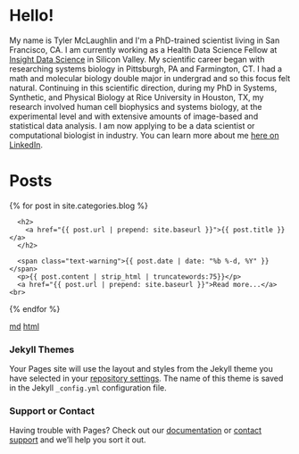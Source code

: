 # Hello!

My name is Tyler McLaughlin and I'm a PhD-trained scientist living in San Francisco, CA.  I am currently working as a Health Data Science Fellow at [Insight Data Science](https://www.insighthealthdata.com) in Silicon Valley.  My scientific career began with researching systems biology in Pittsburgh, PA and Farmington, CT.  I had a math and molecular biology double major in undergrad and so this focus felt natural.  Continuing in this scientific direction, during my PhD in Systems, Synthetic, and Physical Biology at Rice University in Houston, TX, my research involved human cell biophysics and systems biology, at the experimental level and with extensive amounts of image-based and statistical data analysis.   I am now applying to be a data scientist or computational biologist in industry.  You can learn more about me [here on LinkedIn](www.linkedin.com/in/r-tyler-mclaughlin-phd).

# Posts

<ul style="padding-left:0px;">
  {% for post in site.categories.blog %}

      <h2>
        <a href="{{ post.url | prepend: site.baseurl }}">{{ post.title }}</a>
      </h2>

      <span class="text-warning">{{ post.date | date: "%b %-d, %Y" }}</span>
      <p>{{ post.content | strip_html | truncatewords:75}}</p>
      <a href="{{ post.url | prepend: site.baseurl }}">Read more...</a><br>

  {% endfor %}
</ul>




[md](_posts/2018-04-29-jazz-scale-networks.md)
[html](_posts/2018-04-29-jazz-scale-networks.html)



### Jekyll Themes

Your Pages site will use the layout and styles from the Jekyll theme you have selected in your [repository settings](https://github.com/TylerMclaughlin/tylermclaughlin.github.io/settings). The name of this theme is saved in the Jekyll `_config.yml` configuration file.

### Support or Contact

Having trouble with Pages? Check out our [documentation](https://help.github.com/categories/github-pages-basics/) or [contact support](https://github.com/contact) and we’ll help you sort it out.
